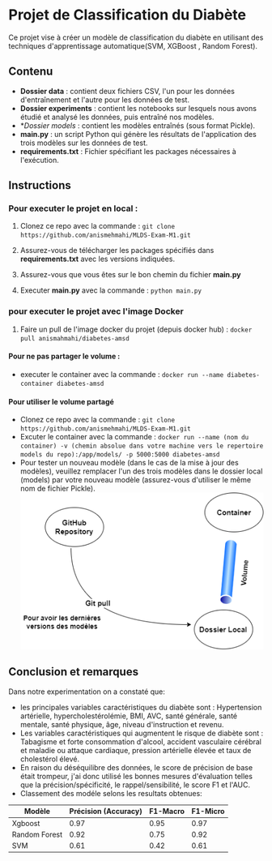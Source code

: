 # Projet de Classification du Diabète

Ce projet vise à créer un modèle de classification du diabète en utilisant des techniques d'apprentissage automatique(SVM, XGBoost , Random Forest). 


## Contenu


- **Dossier data** : contient deux fichiers CSV, l'un pour les données d'entraînement et l'autre pour les données de test.
- **Dossier experiments** : contient les notebooks sur lesquels nous avons étudié et analysé les données, puis entraîné nos modèles.
- **Dossier models* : contient les modèles entraînés (sous format Pickle).
- **main.py** : un script Python qui génère les résultats de l'application des trois modèles sur les données de test.
- **requirements.txt**  : Fichier spécifiant les packages nécessaires à l'exécution.
 
## Instructions

### Pour executer le projet en local :
1. Clonez ce repo avec la commande :  `git clone https://github.com/anismehmahi/MLDS-Exam-M1.git`
2. Assurez-vous de télécharger les packages spécifiés dans **requirements.txt** avec les versions indiquées.
3. Assurez-vous que vous êtes sur le bon chemin du fichier **main.py**

4. Executer **main.py** avec la commande : `python main.py`

### pour executer le projet avec l'image Docker

1. Faire un pull de l'image docker du projet (depuis docker hub) :  `docker pull anismahmahi/diabetes-amsd`

#### Pour ne pas  partager le volume : 

- executer le container avec la commande : `docker run --name diabetes-container diabetes-amsd`
#### Pour utiliser le volume partagé 
- Clonez ce repo avec la commande :  `git clone https://github.com/anismehmahi/MLDS-Exam-M1.git`
- Excuter le container avec la commande : `docker run --name (nom du container) -v (chemin absolue dans votre machine vers le repertoire models du repo):/app/models/ -p 5000:5000 diabetes-amsd`
- Pour tester un nouveau modèle (dans le cas de la mise à jour des modèles), veuillez remplacer l'un des trois modèles dans le dossier local (models) par votre nouveau modèle (assurez-vous d'utiliser le même nom de fichier Pickle).
![Fonctionnement du Volume Docker](https://github.com/anismehmahi/MLDS-Exam-M1/blob/main/volume-svg.drawio.png)


## Conclusion et remarques
Dans notre experimentation on a constaté que:
   - les principales variables caractéristiques du diabète sont : Hypertension artérielle, hypercholestérolémie, BMI, AVC, santé générale, santé mentale, santé physique, âge, niveau d'instruction et revenu.
   - Les variables caractéristiques qui augmentent le risque de diabète sont : Tabagisme et forte consommation d'alcool, accident vasculaire cérébral et maladie ou attaque cardiaque, pression artérielle élevée et taux de cholestérol élevé.
   - En raison du déséquilibre des données, le score de précision de base était trompeur, j'ai donc utilisé les bonnes mesures d'évaluation telles que la précision/spécificité, le rappel/sensibilité, le score F1 et l'AUC.
   - Classement des modéle selons les resultats obtenues:
     
| Modèle         | Précision (Accuracy) | F1-Macro | F1-Micro |
| -------------- | -------------------- | -------- | -------- |
| Xgboost        | 0.97                 | 0.95     | 0.97     |
| Random Forest  | 0.92                 | 0.75     | 0.92     |
| SVM            | 0.61                 | 0.42     | 0.61     |




